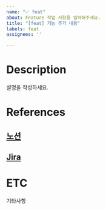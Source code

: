 ```yaml
---
name: "✅ feat"
about: Feature 작업 사항을 입력해주세요.
title: "[feat] 기능 추가 내용"
labels: feat
assignees: ''

---
```


# Description
설명을 작성하세요.

# References
## [노션](url)
## [Jira](urll)

# ETC
기타사항
